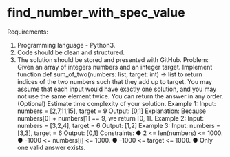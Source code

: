 # find_number_with_spec_value
Requirements:
1. Programming language - Python3.
2. Code should be clean and structured.
3. The solution should be stored and presented with GitHub.
Problem:
Given an array of integers numbers and an integer target. Implement function
def sum_of_two(numbers: list, target: int) -> list to return indices of the two numbers
such that they add up to target.
  You may assume that each input would have exactly one solution, and you may
not use the same element twice. You can return the answer in any order.
(Optional) Estimate time complexity of your solution.
Example 1:
Input: numbers = [2,7,11,15], target = 9
Output: [0,1]
Explanation: Because numbers[0] + numbers[1] == 9, we return [0, 1].
Example 2:
Input: numbers = [3,2,4], target = 6
Output: [1,2]
Example 3:
Input: numbers = [3,3], target = 6
Output: [0,1]
Constraints:
● 2 <= len(numbers) <= 1000.
● -1000 <= numbers[i] <= 1000.
● -1000 <= target <= 1000.
● Only one valid answer exists.
